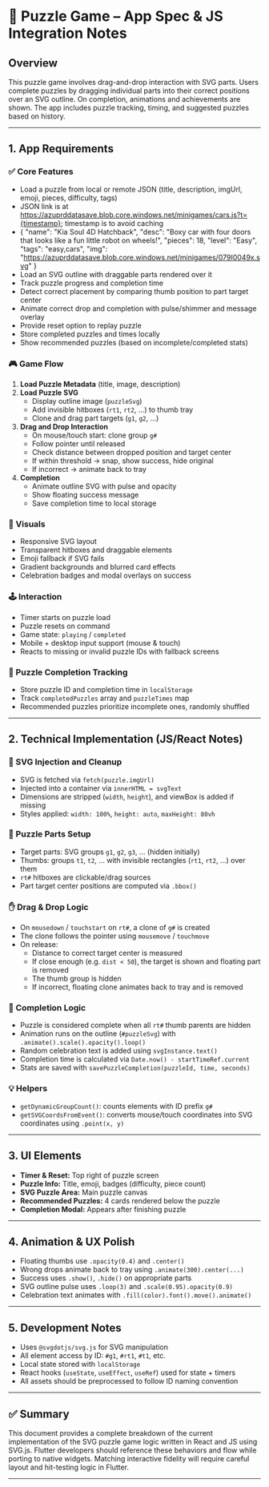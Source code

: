
# 🧩 Puzzle Game – App Spec & JS Integration Notes

## Overview

This puzzle game involves drag-and-drop interaction with SVG parts. Users complete puzzles by dragging individual parts into their correct positions over an SVG outline. On completion, animations and achievements are shown. The app includes puzzle tracking, timing, and suggested puzzles based on history.

---

## 1. App Requirements

### ✅ Core Features

- Load a puzzle from local or remote JSON (title, description, imgUrl, emoji, pieces, difficulty, tags)
- JSON link is at https://azuprddatasave.blob.core.windows.net/minigames/cars.js?t={timestamp}; timestamp is to avoid caching
- {
    "name": "Kia Soul 4D Hatchback",
    "desc": "Boxy car with four doors that looks like a fun little robot on wheels!",
    "pieces": 18,
    "level": "Easy",
    "tags": "easy,cars",
    "img": "https://azuprddatasave.blob.core.windows.net/minigames/079I0049x.svg"
  }
- Load an SVG outline with draggable parts rendered over it
- Track puzzle progress and completion time
- Detect correct placement by comparing thumb position to part target center
- Animate correct drop and completion with pulse/shimmer and message overlay
- Provide reset option to replay puzzle
- Store completed puzzles and times locally
- Show recommended puzzles (based on incomplete/completed stats)

### 🎮 Game Flow

1. **Load Puzzle Metadata** (title, image, description)
2. **Load Puzzle SVG**
   - Display outline image (`puzzleSvg`)
   - Add invisible hitboxes (`rt1`, `rt2`, ...) to thumb tray
   - Clone and drag part targets (`g1`, `g2`, ...)
3. **Drag and Drop Interaction**
   - On mouse/touch start: clone group `g#`
   - Follow pointer until released
   - Check distance between dropped position and target center
   - If within threshold → snap, show success, hide original
   - If incorrect → animate back to tray
4. **Completion**
   - Animate outline SVG with pulse and opacity
   - Show floating success message
   - Save completion time to local storage

### 🎨 Visuals

- Responsive SVG layout
- Transparent hitboxes and draggable elements
- Emoji fallback if SVG fails
- Gradient backgrounds and blurred card effects
- Celebration badges and modal overlays on success

### 🕹️ Interaction

- Timer starts on puzzle load
- Puzzle resets on command
- Game state: `playing` / `completed`
- Mobile + desktop input support (mouse & touch)
- Reacts to missing or invalid puzzle IDs with fallback screens

### 🧠 Puzzle Completion Tracking

- Store puzzle ID and completion time in `localStorage`
- Track `completedPuzzles` array and `puzzleTimes` map
- Recommended puzzles prioritize incomplete ones, randomly shuffled

---

## 2. Technical Implementation (JS/React Notes)

### 🔁 SVG Injection and Cleanup

- SVG is fetched via `fetch(puzzle.imgUrl)`
- Injected into a container via `innerHTML = svgText`
- Dimensions are stripped (`width`, `height`), and viewBox is added if missing
- Styles applied: `width: 100%`, `height: auto`, `maxHeight: 80vh`

### 🧩 Puzzle Parts Setup

- Target parts: SVG groups `g1`, `g2`, `g3`, ... (hidden initially)
- Thumbs: groups `t1`, `t2`, ... with invisible rectangles (`rt1`, `rt2`, ...) over them
- `rt#` hitboxes are clickable/drag sources
- Part target center positions are computed via `.bbox()`

### ✋ Drag & Drop Logic

- On `mousedown` / `touchstart` on `rt#`, a clone of `g#` is created
- The clone follows the pointer using `mousemove` / `touchmove`
- On release:
  - Distance to correct target center is measured
  - If close enough (e.g. `dist < 50`), the target is shown and floating part is removed
  - The thumb group is hidden
  - If incorrect, floating clone animates back to tray and is removed

### 🏁 Completion Logic

- Puzzle is considered complete when all `rt#` thumb parents are hidden
- Animation runs on the outline (`#puzzleSvg`) with `.animate().scale().opacity().loop()`
- Random celebration text is added using `svgInstance.text()`
- Completion time is calculated via `Date.now() - startTimeRef.current`
- Stats are saved with `savePuzzleCompletion(puzzleId, time, seconds)`

### 💡 Helpers

- `getDynamicGroupCount()`: counts elements with ID prefix `g#`
- `getSVGCoordsFromEvent()`: converts mouse/touch coordinates into SVG coordinates using `.point(x, y)`

---

## 3. UI Elements

- **Timer & Reset:** Top right of puzzle screen
- **Puzzle Info:** Title, emoji, badges (difficulty, piece count)
- **SVG Puzzle Area:** Main puzzle canvas
- **Recommended Puzzles:** 4 cards rendered below the puzzle
- **Completion Modal:** Appears after finishing puzzle

---

## 4. Animation & UX Polish

- Floating thumbs use `.opacity(0.4)` and `.center()`
- Wrong drops animate back to tray using `.animate(300).center(...)`
- Success uses `.show()`, `.hide()` on appropriate parts
- SVG outline pulse uses `.loop(3)` and `.scale(0.95).opacity(0.9)`
- Celebration text animates with `.fill(color).font().move().animate()`

---

## 5. Development Notes

- Uses `@svgdotjs/svg.js` for SVG manipulation
- All element access by ID: `#g1`, `#rt1`, `#t1`, etc.
- Local state stored with `localStorage`
- React hooks (`useState`, `useEffect`, `useRef`) used for state + timers
- All assets should be preprocessed to follow ID naming convention

---

## ✅ Summary

This document provides a complete breakdown of the current implementation of the SVG puzzle game logic written in React and JS using SVG.js. Flutter developers should reference these behaviors and flow while porting to native widgets. Matching interactive fidelity will require careful layout and hit-testing logic in Flutter.

---
